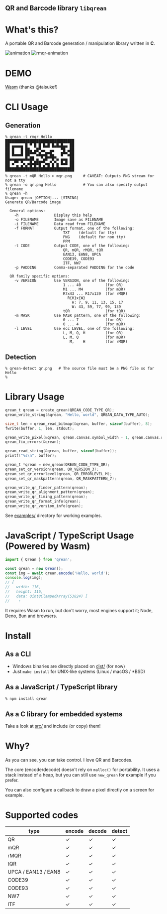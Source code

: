 QR and Barcode library `libqrean`
----

# What's this?

A portable QR and Barcode generation / manipulation library written in **C**.

![animation](https://github.com/kikuchan/libqrean/assets/445223/1fdf9b2f-df63-4c0e-8cd6-a72633f2abc3)
![rmqr-animation](https://github.com/kikuchan/libqrean/assets/445223/e56d97b3-24a3-44d2-8ee3-d0f4339c6157)

# DEMO

[Wasm](https://kikuchan.github.io/libqrean/wasm/) (thanks @taisukef)


# CLI Usage
## Generation
```
% qrean -t rmqr Hello
███████████████████████████████
██ ▄▄▄▄▄ █ ▀ █ █ █▄█ █▄█▄█▄▄ ██
██ █   █ ██▄ ▄█▀▄▄  ▄▄   ▀█ ▄██
██ █▄▄▄█ ██▀▀▀▄█▄▄█▀█▄   █▀▀▄██
██▄▄▄▄▄▄▄█▄██ ▄ ▀▄█▀▀█▀▄ ▄▄▄ ██
██ ▄▀▀ ▀▄ ▄█▄███▀▀▄▄▀▄▀▄ █▄█ ██
██▄▄▄█▄█▄█▄█▄█▄█▄█▄█▄█▄█▄▄▄▄▄██
▀▀▀▀▀▀▀▀▀▀▀▀▀▀▀▀▀▀▀▀▀▀▀▀▀▀▀▀▀▀▀
% qrean -t mQR Hello > mqr.png     # CAVEAT: Outputs PNG stream for not a tty
% qrean -o qr.png Hello            # You can also specify output filename
% qrean -h
Usage: qrean [OPTION]... [STRING]
Generate QR/Barcode image

  General options:
    -h                Display this help
    -o FILENAME       Image save as FILENAME
    -i FILENAME       Data read from FILENAME
    -f FORMAT         Output format, one of the following:
                          TXT    (default for tty)
                          PNG    (default for non tty)
                          PPM
    -t CODE           Output CODE, one of the following:
                          QR, mQR, rMQR, tQR
                          EAN13, EAN8, UPCA
                          CODE39, CODE93
                          ITF, NW7
    -p PADDING        Comma-separated PADDING for the code

  QR family specific options:
    -v VERSION        Use VERSION, one of the following:
                          1 ... 40           (for QR)
                          M1 ... M4          (for mQR)
                          R7x43 ... R17x139  (for rMQR)
                            R{H}x{W}
                              H: 7, 9, 11, 13, 15, 17
                              W: 43, 59, 77, 99, 139
                          tQR                (for tQR)
    -m MASK           Use MASK pattern, one of the following:
                          0 ... 7            (for QR)
                          0 ... 4            (for mQR)
    -l LEVEL          Use ecc LEVEL, one of the following:
                          L, M, Q, H         (for QR)
                          L, M, Q            (for mQR)
                             M,    H         (for rMQR)
```
## Detection
```
% qrean-detect qr.png   # The source file must be a PNG file so far
Hello
%
```

# Library Usage
```c
qrean_t qrean = create_qrean(QREAN_CODE_TYPE_QR);
qrean_write_string(&qrean, "Hello, world", QREAN_DATA_TYPE_AUTO);

size_t len = qrean_read_bitmap(&qrean, buffer, sizeof(buffer), 8);
fwrite(buffer, 1, len, stdout);
```

```c
qrean_write_pixel(&qrean, qrean.canvas.symbol_width - 1, qrean.canvas.symbol_height - 1, 0);
qrean_fix_errors(&qrean);

qrean_read_string(&qrean, buffer, sizeof(buffer));
printf("%s\n", buffer);
```

```c
qrean_t *qrean = new_qrean(QREAN_CODE_TYPE_QR);
qrean_set_qr_version(qrean, QR_VERSION_3);
qrean_set_qr_errorlevel(qrean, QR_ERRORLEVEL_M);
qrean_set_qr_maskpattern(qrean, QR_MASKPATTERN_7);

qrean_write_qr_finder_pattern(qrean);
qrean_write_qr_alignment_pattern(qrean);
qrean_write_qr_timing_pattern(qrean);
qrean_write_qr_format_info(qrean);
qrean_write_qr_version_info(qrean);
```

See [examples/](examples/) directory for working examples.


# JavaScript / TypeScript Usage (Powered by Wasm)

```js
import { Qrean } from 'qrean';

const qrean = new Qrean();
const img = await qrean.encode('Hello, world');
console.log(img);
// {
//   width: 116,
//   height: 116,
//   data: Uint8ClampedArray(53824) [
//    :
```

It requires Wasm to run, but don't worry, most engines support it; Node, Deno, Bun and browsers.

# Install

## As a CLI

* Windows binaries are directly placed on [dist/](dist/) (for now)
* Just `make install` for UNIX-like systems (Linux / macOS / *BSD)

## As a JavaScript / TypeScript library

```sh
% npm install qrean
```

## As a C library for embedded systems

Take a look at [src/](src/) and include (or copy) them!

# Why?

As you can see, you can take control.
I love QR and Barcodes.

The core (encode/decode) doesn't rely on `malloc()` for portability. It uses a stack instead of a heap, but you can still use `new_qrean` for example if you prefer.

You can also configure a callback to draw a pixel directly on a screen for example.

# Supported codes

| type                | encode | decode | detect
|---------------------|--------|--------|-----------
| QR                  | ✓      | ✓      | ✓
| mQR                 | ✓      | ✓      | ✓
| rMQR                | ✓      | ✓      | ✓
| tQR                 | ✓      | ✓      | ✓
| UPCA / EAN13 / EAN8 | ✓      | ✓      | ✓
| CODE39              | ✓      | ✓      | ✓
| CODE93              | ✓      | ✓      | ✓
| NW7                 | ✓      | ✓      | ✓
| ITF                 | ✓      | ✓      | ✓

